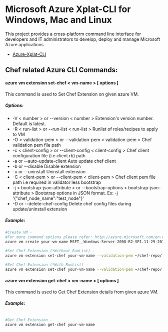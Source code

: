 # Microsoft Azure Xplat-CLI for Windows, Mac and Linux
This project provides a cross-platform command line interface for developers and IT administrators to develop, deploy and manage Microsoft Azure applications
* [Azure-Xplat-CLI](https://github.com/Azure/azure-xplat-cli)

## Chef related Azure CLI Commands:
#### azure vm extension set-chef < vm-name > [ options ]
This command is used to Set Chef Extension on given azure VM.
##### Options:
* -V < number > or --version < number >
Extension's version number. Default is latest.
* -R < run-list > or  --run-list < run-list > 
Runlist of roles/recipes to apply to VM
* -O < validation-pem > or --validation-pem < validation-pem > 
Chef validation pem file path
* -c < client-config > or  --client-config < client-config >
Chef client configuration file (i.e client.rb) path
* -a or --auto-update-client
Auto update chef client
* -b or --disable
Disable extension
* -u or --uninstall
Uninstall extension
* -C < client-pem > or  --client-pem < client-pem >
Chef client pem file path i.e required in validator less bootstrap
* -j < bootstrap-json-attribute > or  --bootstrap-options < bootstrap-json-attribute >
Bootstrap options in JSON format. Ex: -j '{"chef_node_name":"test_node"}'
* -D or --delete-chef-config
Delete chef config files during update/uninstall extension


##### Example:
```bash
#Create VM -
#For more command options please refer: http://azure.microsoft.com/en-us/documentation/articles/virtual-machines-command-line-tools/#Commands_to_manage_your_Azure_virtual_machines 
azure vm create your-vm-name MSFT__Windows-Server-2008-R2-SP1.11-29-2011 yourusername yourpassword --location "West US" -r

#Set Chef Extension (*Without RunList) - 
azure vm extension set-chef your-vm-name --validation-pem ~/chef-repo/.chef/testorg-validator.pem --client-config ~/chef-repo/.chef/client.rb --version "1201.12"

#Set Chef Extension (*With RunList) -
azure vm extension set-chef your-vm-name --validation-pem ~/chef-repo/.chef/testorg-validator.pem --client-config ~/chef-repo/.chef/client.rb --version "1201.12" -R 'recipe[your_cookbook_name::your_recipe_name]'

```
#### azure vm extension get-chef < vm-name > [ options ]
This command is used to Get Chef Extension details from given azure VM.

##### Example:
```bash

#Get Chef Extension - 
azure vm extension get-chef your-vm-name

```